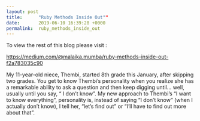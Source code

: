 ```yaml
---
layout: post
title:      "Ruby Methods Inside Out""
date:       2019-06-10 16:39:28 +0000
permalink:  ruby_methods_inside_out
---
```




To view the  rest of this blog please visit :

https://medium.com/@malaika.mumba/ruby-methods-inside-out-f2a783035c90

My 11-year-old niece, Thembi, started 8th grade this January, after skipping two grades. You get to know Thembi’s personality when you realize she has a remarkable ability to ask a question and then keep digging until… well, usually until you say, “ I don’t know”. My new approach to Thembi’s “I want to know everything”, personality is, instead of saying “I don’t know” (when I actually don’t know), I tell her, “let’s find out” or “I’ll have to find out more about that”.

